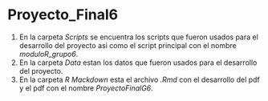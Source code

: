 # Proyecto_Final6
1. En la carpeta *Scripts* se encuentra los scripts que fueron usados para el desarrollo del proyecto asi como el script principal con el nombre *moduloR_grupo6*.
2. En la carpeta *Data* estan los datos que fueron usados para el desarrollo del proyecto. 
3. En la carpeta *R Mackdown* esta el archivo *.Rmd* con el desarrollo del pdf y el pdf con el nombre *ProyectoFinalG6*.

